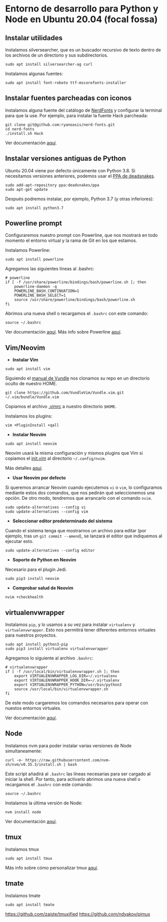 # Entorno de desarrollo para Python y Node en Ubuntu 20.04 (focal fossa)

## Instalar utilidades

Instalamos silversearcher, que es un buscador recursivo de texto dentro de los archivos de un directorio y sus subdirectorios.

```shell
sudo apt install silversearcher-ag curl
```

Instalamos algunas fuentes:

```shell
sudo apt install font-roboto ttf-mscorefonts-installer
```

## Instalar fuentes parcheadas con iconos

Instalamos alguna fuente del catálogo de [NerdFonts](https://www.nerdfonts.com) y configurar la terminal para que la use. Por ejemplo, para instalar la fuente Hack parcheada:

```shell
git clone git@github.com:ryanoasis/nerd-fonts.git
cd nerd-fonts
./install.sh Hack
```

Ver documentación [aquí](https://github.com/ryanoasis/nerd-fonts).

## Instalar versiones antiguas de Python

Ubuntu 20.04 viene por defecto únicamente con Python 3.8. Si necesitamos versiones anteriores, podemos usar el [PPA de deadsnakes](https://launchpad.net/~deadsnakes/+archive/ubuntu/ppa).

```shell
sudo add-apt-repository ppa:deadsnakes/ppa
sudo apt-get update
```

Después podremos instalar, por ejemplo, Python 3.7 (y otras inferiores):

```shell
sudo apt install python3.7
```

## Powerline prompt

Configuraremos nuestro prompt con Powerline, que nos mostrará en todo momento el entorno virtual y la rama de Git en los que estamos.

Instalamos Powerline:

```shell
sudo apt install powerline
```

Agregamos las siguientes líneas al .bashrc:

```shell
# powerline
if [ -f /usr/share/powerline/bindings/bash/powerline.sh ]; then
    powerline-daemon -q
    POWERLINE_BASH_CONTINUATION=1
    POWERLINE_BASH_SELECT=1
    source /usr/share/powerline/bindings/bash/powerline.sh
fi
```

Abrimos una nueva shell o recargamos el `.bashrc` con este comando:

```shell
source ~/.bashrc
```

Ver documentación [aquí](https://powerline.readthedocs.io). Más info sobre Powerline [aquí](https://devpro.media/install-powerline-ubuntu/#install-powerline).

## Vim/Neovim

- **Instalar Vim**

```shell
sudo apt install vim
```

Siguiendo el [manual de Vundle](https://github.com/VundleVim/Vundle.vim) nos clonamos su repo en un directorio oculto de nuestro HOME.

```shell
git clone https://github.com/VundleVim/Vundle.vim.git ~/.vim/bundle/Vundle.vim
```

Copiamos el archivo [.vimrc](.vimrc) a nuestro directorio `$HOME`.

Instalamos los plugins:

```shell
vim +PluginInstall +qall
```

- **Instalar Neovim**

```shell
sudo apt install neovim
```

Neovim usará la misma configuración y mismos plugins que Vim si copiamos el [init.vim](.config/nvim/init.vim) al directorio `~/.config/nvim`.

Más detalles [aquí](https://vi.stackexchange.com/questions/12794/how-to-share-config-between-vim-and-neovim).

- **Usar Neovim por defecto**

Si queremos arrancar Neovim cuando ejecutemos `vi` o `vim`, lo configuramos mediante estos dos comandos, que nos pedirán qué seleccionemos una opción. De otro modo, tendremos que arrancarlo con el comando `nvim`.

```shell
sudo update-alternatives --config vi
sudo update-alternatives --config vim
```

- **Seleccionar editor predeterminado del sistema**

Cuando el sistema tenga que mostrarnos un archivo para editar (por ejemplo, tras un `git commit --amend`), se lanzará el editor que indiquemos al ejecutar esto.

```shell
sudo update-alternatives --config editor
```

- **Soporte de Python en Neovim**

Necesario para el plugin Jedi.

```shell
sudo pip3 install neovim
```

- **Comprobar salud de Neovim**

```shell
nvim +checkhealth
```

## virtualenvwrapper

Instalamos `pip`, y lo usamos a su vez para instalar `virtualenv` y `virtualenvwrapper`. Esto nos permitirá tener diferentes entornos virtuales para nuestros proyectos.

```shell
sudo apt install python3-pip
sudo pip3 install virtualenv virtualenvwrapper
```

Agregamos lo siguiente al archivo `.bashrc`:

```shell
# virtualenvwrapper
if [ -f /usr/local/bin/virtualenvwrapper.sh ]; then
    export VIRTUALENVWRAPPER_LOG_DIR=~/.virtualenv
    export VIRTUALENVWRAPPER_HOOK_DIR=~/.virtualenv
    export VIRTUALENVWRAPPER_PYTHON=/usr/bin/python3
    source /usr/local/bin/virtualenvwrapper.sh
fi
```

De este modo cargaremos los comandos necesarios para operar con nuestos entornos virtuales.

Ver documentación [aquí](https://virtualenvwrapper.readthedocs.io).

## Node

Instalamos nvm para poder instalar varias versiones de Node simultaneamente:

```shell
curl -o- https://raw.githubusercontent.com/nvm-sh/nvm/v0.35.3/install.sh | bash
```

Este script añadirá al `.bashrc` las líneas necesarias para ser cargado al iniciar la shell. Por tanto, para activarlo abrimos una nueva shell o recargamos el `.bashrc` con este comando:

```shell
source ~/.bashrc
```

Instalamos la última versión de Node:

```shell
nvm install node
```

Ver documentación [aquí](https://github.com/nvm-sh/nvm).

## tmux

Instalamos tmux

```shell
sudo apt install tmux
```

Más info sobre cómo personalizar tmux [aquí](https://www.hamvocke.com/blog/a-guide-to-customizing-your-tmux-conf/).

## tmate

Instalamos tmate

```shell
sudo apt install tmate
```

https://github.com/zaiste/tmuxified
https://github.com/ndyakov/pimux